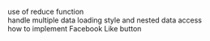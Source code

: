 use of reduce function  
handle multiple data loading style and nested data access  
how to implement Facebook Like button  
